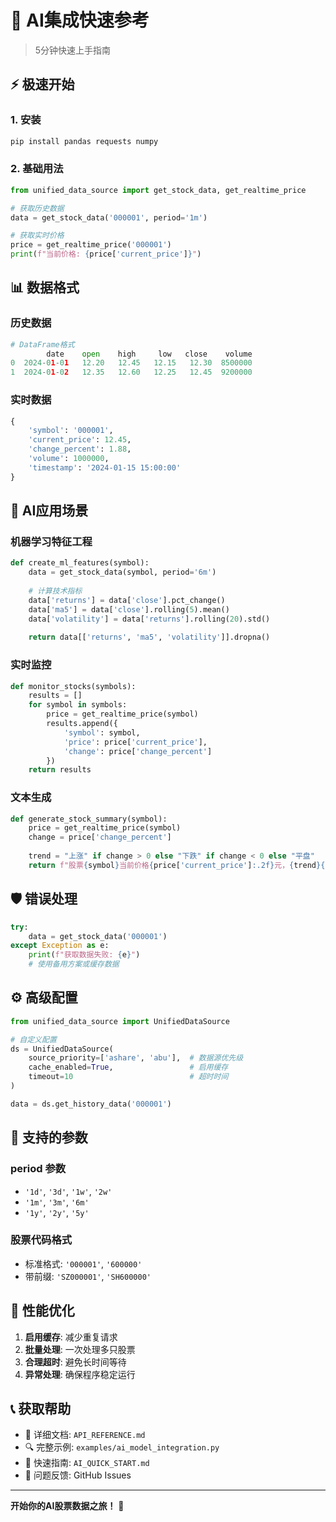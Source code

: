 # 🤖 AI集成快速参考

> 5分钟快速上手指南

## ⚡ 极速开始

### 1. 安装
```bash
pip install pandas requests numpy
```

### 2. 基础用法
```python
from unified_data_source import get_stock_data, get_realtime_price

# 获取历史数据
data = get_stock_data('000001', period='1m')

# 获取实时价格
price = get_realtime_price('000001')
print(f"当前价格: {price['current_price']}")
```

## 📊 数据格式

### 历史数据
```python
# DataFrame格式
        date    open    high     low   close    volume
0  2024-01-01   12.20   12.45   12.15   12.30  8500000
1  2024-01-02   12.35   12.60   12.25   12.45  9200000
```

### 实时数据
```python
{
    'symbol': '000001',
    'current_price': 12.45,
    'change_percent': 1.88,
    'volume': 1000000,
    'timestamp': '2024-01-15 15:00:00'
}
```

## 🎯 AI应用场景

### 机器学习特征工程
```python
def create_ml_features(symbol):
    data = get_stock_data(symbol, period='6m')
    
    # 计算技术指标
    data['returns'] = data['close'].pct_change()
    data['ma5'] = data['close'].rolling(5).mean()
    data['volatility'] = data['returns'].rolling(20).std()
    
    return data[['returns', 'ma5', 'volatility']].dropna()
```

### 实时监控
```python
def monitor_stocks(symbols):
    results = []
    for symbol in symbols:
        price = get_realtime_price(symbol)
        results.append({
            'symbol': symbol,
            'price': price['current_price'],
            'change': price['change_percent']
        })
    return results
```

### 文本生成
```python
def generate_stock_summary(symbol):
    price = get_realtime_price(symbol)
    change = price['change_percent']
    
    trend = "上涨" if change > 0 else "下跌" if change < 0 else "平盘"
    return f"股票{symbol}当前价格{price['current_price']:.2f}元，{trend}{abs(change):.2f}%"
```

## 🛡️ 错误处理

```python
try:
    data = get_stock_data('000001')
except Exception as e:
    print(f"获取数据失败: {e}")
    # 使用备用方案或缓存数据
```

## ⚙️ 高级配置

```python
from unified_data_source import UnifiedDataSource

# 自定义配置
ds = UnifiedDataSource(
    source_priority=['ashare', 'abu'],  # 数据源优先级
    cache_enabled=True,                 # 启用缓存
    timeout=10                          # 超时时间
)

data = ds.get_history_data('000001')
```

## 📝 支持的参数

### period 参数
- `'1d'`, `'3d'`, `'1w'`, `'2w'`
- `'1m'`, `'3m'`, `'6m'`  
- `'1y'`, `'2y'`, `'5y'`

### 股票代码格式
- 标准格式: `'000001'`, `'600000'`
- 带前缀: `'SZ000001'`, `'SH600000'`

## 🔧 性能优化

1. **启用缓存**: 减少重复请求
2. **批量处理**: 一次处理多只股票
3. **合理超时**: 避免长时间等待
4. **异常处理**: 确保程序稳定运行

## 📞 获取帮助

- 📖 详细文档: `API_REFERENCE.md`
- 🔍 完整示例: `examples/ai_model_integration.py`
- 🚀 快速指南: `AI_QUICK_START.md`
- 🐛 问题反馈: GitHub Issues

---

**开始你的AI股票数据之旅！** 🚀